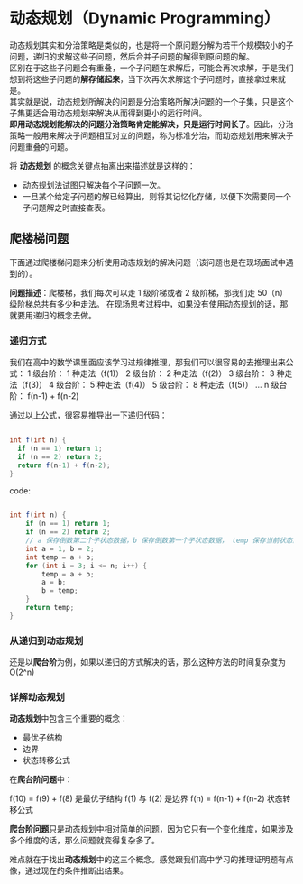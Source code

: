 # 动态规划（Dynamic Programming）
动态规划其实和分治策略是类似的，也是将一个原问题分解为若干个规模较小的子问题，递归的求解这些子问题，然后合并子问题的解得到原问题的解。  
区别在于这些子问题会有重叠，一个子问题在求解后，可能会再次求解，于是我们想到将这些子问题的**解存储起来**，当下次再次求解这个子问题时，直接拿过来就是。  
其实就是说，动态规划所解决的问题是分治策略所解决问题的一个子集，只是这个子集更适合用动态规划来解决从而得到更小的运行时间。  
**即用动态规划能解决的问题分治策略肯定能解决，只是运行时间长了**。因此，分治策略一般用来解决子问题相互对立的问题，称为标准分治，而动态规划用来解决子问题重叠的问题。

将 **动态规划** 的概念关键点抽离出来描述就是这样的：
- 动态规划法试图只解决每个子问题一次。
- 一旦某个给定子问题的解已经算出，则将其记忆化存储，以便下次需要同一个子问题解之时直接查表。

## 爬楼梯问题
下面通过爬楼梯问题来分析使用动态规划的解决问题（该问题也是在现场面试中遇到的）。

**问题描述**：爬楼梯，我们每次可以走 1 级阶梯或者 2 级阶梯，那我们走 50（n） 级阶梯总共有多少种走法。
在现场思考过程中，如果没有使用动态规划的话，那就要用递归的概念去做。

### 递归方式
我们在高中的数学课里面应该学习过规律推理，那我们可以很容易的去推理出来公式：
1 级台阶： 1 种走法（f(1)）
2 级台阶： 2 种走法（f(2)）
3 级台阶： 3 种走法（f(3)）
4 级台阶： 5 种走法（f(4)）
5 级台阶： 8 种走法（f(5)）
...
n 级台阶： f(n-1) + f(n-2)

通过以上公式，很容易推导出一下递归代码：

``` java

int f(int n) {
  if (n == 1) return 1;
  if (n == 2) return 2;
  return f(n-1) + f(n-2);
}

```

code:

``` java

int f(int n) {
    if (n == 1) return 1;
    if (n == 2) return 2;
    // a 保存倒数第二个子状态数据，b 保存倒数第一个子状态数据， temp 保存当前状态的数据
    int a = 1, b = 2;
    int temp = a + b;
    for (int i = 3; i <= n; i++) {
        temp = a + b;
        a = b;
        b = temp; 
    }
    return temp; 
}

```

### 从递归到动态规划
还是以**爬台阶**为例，如果以递归的方式解决的话，那么这种方法的时间复杂度为O(2^n)

### 详解动态规划

**动态规划**中包含三个重要的概念：
- 最优子结构
- 边界
- 状态转移公式

在**爬台阶问题**中：

f(10) = f(9) + f(8) 是最优子结构
f(1) 与 f(2) 是边界
f(n) = f(n-1) + f(n-2) 状态转移公式

**爬台阶问题**只是动态规划中相对简单的问题，因为它只有一个变化维度，如果涉及多个维度的话，那么问题就变得复杂多了。

难点就在于找出**动态规划**中的这三个概念。感觉跟我们高中学习的推理证明题有点像，通过现在的条件推断出结果。